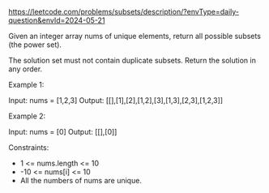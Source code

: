 https://leetcode.com/problems/subsets/description/?envType=daily-question&envId=2024-05-21

Given an integer array nums of unique elements, return all possible 
subsets
 (the power set).

The solution set must not contain duplicate subsets. Return the solution in any order.

 

Example 1:

Input: nums = [1,2,3]
Output: [[],[1],[2],[1,2],[3],[1,3],[2,3],[1,2,3]]

Example 2:

Input: nums = [0]
Output: [[],[0]]
 

Constraints:

- 1 <= nums.length <= 10
- -10 <= nums[i] <= 10
- All the numbers of nums are unique.
